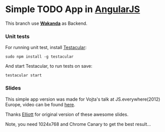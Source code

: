 # Simple TODO App in [AngularJS](http://angularjs.org)

This branch use **[Wakanda](http://www.wakanda.org/)** as Backend.

### Unit tests
For running unit test, install [Testacular](http://vojtajina.github.com/testacular):

    sudo npm install -g testacular

And start Testacular, to run tests on save:

    testacular start


### Slides
This simple app version was made for Vojta's talk at JS.everywhere(2012) Europe, video can be found [here](http://www.youtube.com/watch?v=-nuyKAWVPzs).

Thanks [Elliott](http://github.com/esprehn) for original version of these awesome slides.

Note, you need 1024x768 and Chrome Canary to get the best result...

